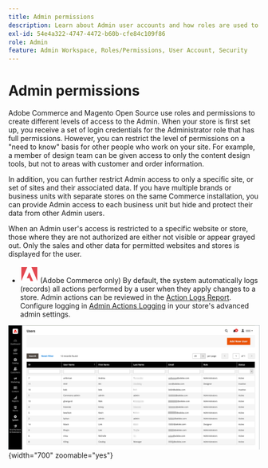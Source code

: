 ```yaml
---
title: Admin permissions
description: Learn about Admin user accounts and how roles are used to grant access to store management functions.
exl-id: 54e4a322-4747-4472-b60b-cfe84c109f86
role: Admin
feature: Admin Workspace, Roles/Permissions, User Account, Security
---
```

# Admin permissions

Adobe Commerce and Magento Open Source use roles and permissions to create different levels of access to the Admin. When your store is first set up, you receive a set of login credentials for the Administrator role that has full permissions. However, you can restrict the level of permissions on a "need to know" basis for other people who work on your site. For example, a member of design team can be given access to only the content design tools, but not to areas with customer and order information.

In addition, you can further restrict Admin access to only a specific site, or set of sites and their associated data. If you have multiple brands or business units with separate stores on the same Commerce installation, you can provide Admin access to each business unit but hide and protect their data from other Admin users.

When an Admin user's access is restricted to a specific website or store, those where they are not authorized are either not visible or appear grayed out. Only the sales and other data for permitted websites and stores is displayed for the user.

- ![Adobe Commerce](../assets/adobe-logo.svg) (Adobe Commerce only) By default, the system automatically logs (records) all actions performed by a user when they apply changes to a store. Admin actions can be reviewed in the [Action Logs Report](action-log-report.md). Configure logging in [Admin Actions Logging](action-log.md) in your store's advanced admin settings.

![Admin - all user accounts](./assets/users-all.png){width="700" zoomable="yes"}
